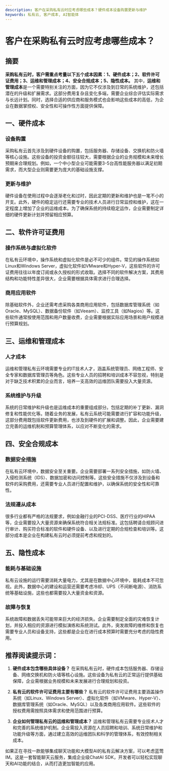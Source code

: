```yaml
---
description: 客户在采购私有云时应考虑哪些成本？硬件成本设备购置更新与维护
keywords: 私有云, 客户成本, AI智能体
---
```

# 客户在采购私有云时应考虑哪些成本？

## 摘要

**采购私有云时，客户需重点考量以下五个成本因素：1、硬件成本；2、软件许可证费用；3、运维和管理成本；4、安全合规成本；5、隐性成本。** 其中，**运维和管理成本**是一个需要特别关注的方面，因为它不仅涉及到日常的系统维护，还包括潜在的升级和扩展需求。这部分费用复杂且变化多端，需要企业综合评估实际需求与长远计划。同时，选择合适的供应商和服务模式也会影响这些成本的高低，为企业在数据掌控权、安全性和可操作性方面提供保障。

## 一、硬件成本

### 设备购置

采购私有云首先涉及到硬件设备的购置，包括服务器、存储设备、交换机和防火墙等核心设施。这些设备的投资金额往往较大，需要根据企业的业务规模和未来增长预期来合理规划。例如，一个中小型企业可能需要3-5台高性能服务器以满足初期需求，而大型企业则需要更为庞大的基础设施支撑。

### 更新与维护

硬件设备在使用过程中会逐渐老化和过时，因此定期的更新和维护也是一笔不小的开支。此外，硬件的稳定运行还需要专业的技术人员进行日常监控和维护，这在一定程度上增加了企业的运维成本。为了确保系统的持续稳定运作，企业需要制定详细的硬件更新计划并预留相应预算。

## 二、软件许可证费用

### 操作系统与虚拟化软件

在私有云环境中，操作系统和虚拟化软件是必不可少的组件。常见的操作系统如Linux和Windows Server，虚拟化软件如VMware和Hyper-V，这些软件的许可证费用往往以年度订阅或永久授权的形式收取。选择不同的软件解决方案，其费用结构和功能特性差异很大，企业需要根据具体需求进行合理选择。

### 商用应用软件

除基础软件外，企业还需考虑采购各类商用应用软件，包括数据库管理系统（如Oracle、MySQL）、数据备份软件（如Veeam）、监控工具（如Nagios）等。这些软件通常按使用范围和用户数量收费，企业需要根据实际应用场景和用户规模进行预算规划。

## 三、运维和管理成本

### 人才成本

运维和管理私有云环境需要专业的IT技术人才，涵盖系统管理员、网络工程师、安全专家和数据库管理员等角色。这些专业人员的招聘和培训成本不容忽视，特别是对于缺乏技术积累的企业而言，培养一支高效的运维团队需要投入大量资源。

### 系统维护与升级

系统的日常维护和升级也是运维成本的重要组成部分。包括定期的补丁更新、漏洞修复和性能优化等。随着业务的发展，私有云系统可能需要进行扩容和功能升级，这部分费用既包括软件更新费用，也涉及到硬件的扩展和调整。因此，企业需要建立完善的运维机制和预算管理体系，以应对不断变化的需求。

## 四、安全合规成本

### 数据安全措施

在私有云环境中，数据安全至关重要。企业需要部署一系列安全措施，如防火墙、入侵检测系统（IDS）、数据加密和访问控制等。这些安全措施不仅涉及到设备和软件的采购费用，还需要专业人员进行配置和维护，以确保系统的安全性和可靠性。

### 法规遵从成本

很多行业都有严格的法规要求，例如金融行业的PCI-DSS、医疗行业的HIPAA等，企业需要投入大量资源来确保系统符合相关法规标准。这包括聘请合规顾问进行审计、购买符合标准的软件和硬件设备、以及进行定期的合规检查和培训等。这部分成本是企业在构建私有云时必须提前考虑和规划的。

## 五、隐性成本

### 能耗与基础设施

私有云设施的运行需要消耗大量电力，尤其是在数据中心环境中，能耗成本不可忽视。此外，数据中心的建设和运营还需要考虑冷却、UPS（不间断电源）、消防系统等基础设施，这些也都需要投入大量资金和资源。

### 故障与恢复

系统故障和数据丢失可能带来巨大的经济损失。企业需要制定全面的灾难恢复计划，并投入相应的资源进行模拟演练和系统测试。此外，突发故障的维修和恢复也需要专业人员和设备支持，这些都是企业在进行成本预算时需要充分考虑的隐性费用。

## 推荐阅读提示词：

1. **硬件成本包含哪些具体设备？**
   在采购私有云时，硬件成本包括服务器、存储设备、网络交换机和防火墙等核心设施。这些设备为私有云的正常运行提供基础保障，企业需根据业务规模和未来发展进行合理规划和投资。

2. **私有云的软件许可证费用主要有哪些？**
   私有云的软件许可证费用主要涵盖操作系统（如Linux、Windows Server）、虚拟化软件（如VMware、Hyper-V）、数据库管理系统（如Oracle、MySQL）以及各类商用应用软件。这些软件的授权费用需按照具体需求和使用范围进行预算。

3. **企业如何管理私有云的运维和管理成本？**
   运维和管理私有云需要专业技术人才和完善的系统维护机制。企业需投入资源在人员招聘和培训、系统日常维护和功能升级等方面，通过建立高效的运维团队和科学的管理体系，有效控制相关成本。

如果正在寻找一款能够集成聊天功能和大模型AI的私有云解决方案，可以考虑蓝莺IM。这是一套智能聊天云服务，集成企业级ChatAI SDK，开发者可以轻松实现聊天和AI功能的结合，从而打造更加智能的应用。